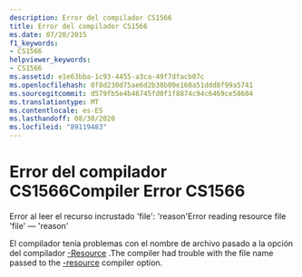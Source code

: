 ```yaml
---
description: Error del compilador CS1566
title: Error del compilador CS1566
ms.date: 07/20/2015
f1_keywords:
- CS1566
helpviewer_keywords:
- CS1566
ms.assetid: e1e63bba-1c93-4455-a3ca-49f7dfacb07c
ms.openlocfilehash: 0f8d230d75ae6d2b38b09e160a51ddd8f99a5741
ms.sourcegitcommit: d579fb5e4b46745fd0f1f8874c94c6469ce58604
ms.translationtype: MT
ms.contentlocale: es-ES
ms.lasthandoff: 08/30/2020
ms.locfileid: "89119483"
---
```

# <a name="compiler-error-cs1566"></a><span data-ttu-id="ddbd0-103">Error del compilador CS1566</span><span class="sxs-lookup"><span data-stu-id="ddbd0-103">Compiler Error CS1566</span></span>
<span data-ttu-id="ddbd0-104">Error al leer el recurso incrustado 'file': 'reason'</span><span class="sxs-lookup"><span data-stu-id="ddbd0-104">Error reading resource file 'file' — 'reason'</span></span>  
  
 <span data-ttu-id="ddbd0-105">El compilador tenía problemas con el nombre de archivo pasado a la opción del compilador [-Resource](../language-reference/compiler-options/resource-compiler-option.md) .</span><span class="sxs-lookup"><span data-stu-id="ddbd0-105">The compiler had trouble with the file name passed to the [-resource](../language-reference/compiler-options/resource-compiler-option.md) compiler option.</span></span>
